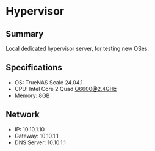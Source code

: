 # Hypervisor

## Summary

Local dedicated hypervisor server, for testing new OSes.

## Specifications

- OS: TrueNAS Scale 24.04.1
- CPU: Intel Core 2 Quad Q6600@2.4GHz
- Memory: 8GB

## Network

- IP: 10.10.1.10
- Gateway: 10.10.1.1
- DNS Server: 10.10.1.1
